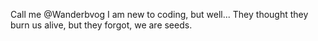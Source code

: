 Call me @Wanderbvog
I am new to coding, but well...
They thought they burn us alive,
but they forgot,
we are seeds.
<!---
Wanderbvog/Wanderbvog is a ✨ special ✨ repository because its `README.md` (this file) appears on your GitHub profile.
You can click the Preview link to take a look at your changes.
--->
